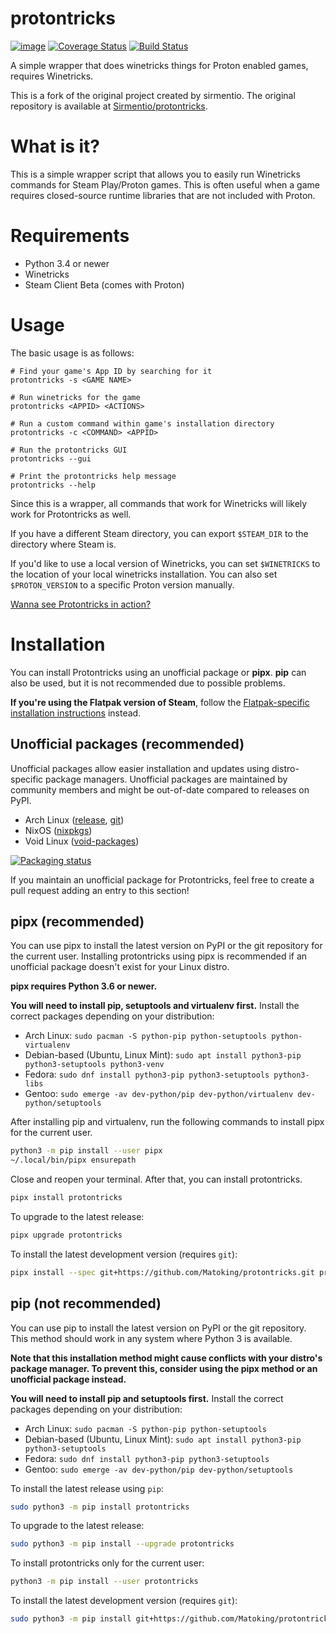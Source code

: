 protontricks
============

[![image](https://img.shields.io/pypi/v/protontricks.svg)](https://pypi.org/project/protontricks/)
[![Coverage Status](https://coveralls.io/repos/github/Matoking/protontricks/badge.svg?branch=master)](https://coveralls.io/github/Matoking/protontricks?branch=master)
[![Build Status](https://travis-ci.com/Matoking/protontricks.png?branch=master)](https://travis-ci.com/Matoking/protontricks)

A simple wrapper that does winetricks things for Proton enabled games, requires Winetricks.

This is a fork of the original project created by sirmentio. The original repository is available at [Sirmentio/protontricks](https://github.com/Sirmentio/protontricks).

# What is it?

This is a simple wrapper script that allows you to easily run Winetricks commands for Steam Play/Proton games. This is often useful when a game requires closed-source runtime libraries that are not included with Proton.

# Requirements

* Python 3.4 or newer
* Winetricks
* Steam Client Beta (comes with Proton)

# Usage

The basic usage is as follows:

```
# Find your game's App ID by searching for it
protontricks -s <GAME NAME>

# Run winetricks for the game
protontricks <APPID> <ACTIONS>

# Run a custom command within game's installation directory
protontricks -c <COMMAND> <APPID>

# Run the protontricks GUI
protontricks --gui

# Print the protontricks help message
protontricks --help
```

Since this is a wrapper, all commands that work for Winetricks will likely work for Protontricks as well.

If you have a different Steam directory, you can export ``$STEAM_DIR`` to the directory where Steam is.

If you'd like to use a local version of Winetricks, you can set ``$WINETRICKS`` to the location of your local winetricks installation. You can also set ``$PROTON_VERSION`` to a specific Proton version manually.

[Wanna see Protontricks in action?](https://asciinema.org/a/229323)

# Installation

You can install Protontricks using an unofficial package or **pipx**. **pip** can also be used, but it is not recommended due to possible problems.

**If you're using the Flatpak version of Steam**, follow the [Flatpak-specific installation instructions](https://github.com/flathub/com.valvesoftware.Steam.Utility.protontricks) instead.

## Unofficial packages (recommended)

Unofficial packages allow easier installation and updates using distro-specific package managers. Unofficial packages are maintained by community members and might be out-of-date compared to releases on PyPI.

* Arch Linux ([release](https://aur.archlinux.org/packages/protontricks/), [git](https://aur.archlinux.org/packages/protontricks-git/))
* NixOS ([nixpkgs](https://github.com/NixOS/nixpkgs/blob/master/pkgs/tools/package-management/protontricks/default.nix))
* Void Linux ([void-packages](https://github.com/void-linux/void-packages/blob/master/srcpkgs/protontricks/template))

[![Packaging status](https://repology.org/badge/vertical-allrepos/protontricks.svg)](https://repology.org/project/protontricks/versions)

If you maintain an unofficial package for Protontricks, feel free to create a pull request adding an entry to this section!

## pipx (recommended)

You can use pipx to install the latest version on PyPI or the git repository for the current user. Installing protontricks using pipx is recommended if an unofficial package doesn't exist for your Linux distro.

**pipx requires Python 3.6 or newer.**

**You will need to install pip, setuptools and virtualenv first.** Install the correct packages depending on your distribution:

* Arch Linux: `sudo pacman -S python-pip python-setuptools python-virtualenv`
* Debian-based (Ubuntu, Linux Mint): `sudo apt install python3-pip python3-setuptools python3-venv`
* Fedora: `sudo dnf install python3-pip python3-setuptools python3-libs`
* Gentoo: `sudo emerge -av dev-python/pip dev-python/virtualenv dev-python/setuptools`

After installing pip and virtualenv, run the following commands to install pipx for the current user.

```sh
python3 -m pip install --user pipx
~/.local/bin/pipx ensurepath
```

Close and reopen your terminal. After that, you can install protontricks.

```sh
pipx install protontricks
```

To upgrade to the latest release:
```sh
pipx upgrade protontricks
```

To install the latest development version (requires `git`):
```sh
pipx install --spec git+https://github.com/Matoking/protontricks.git protontricks
```

## pip (not recommended)

You can use pip to install the latest version on PyPI or the git repository. This method should work in any system where Python 3 is available.

**Note that this installation method might cause conflicts with your distro's package manager. To prevent this, consider using the pipx method or an unofficial package instead.**

**You will need to install pip and setuptools first.** Install the correct packages depending on your distribution:

* Arch Linux: `sudo pacman -S python-pip python-setuptools`
* Debian-based (Ubuntu, Linux Mint): `sudo apt install python3-pip python3-setuptools`
* Fedora: `sudo dnf install python3-pip python3-setuptools`
* Gentoo: `sudo emerge -av dev-python/pip dev-python/setuptools`

To install the latest release using `pip`:
```sh
sudo python3 -m pip install protontricks
```

To upgrade to the latest release:
```sh
sudo python3 -m pip install --upgrade protontricks
```

To install protontricks only for the current user:
```sh
python3 -m pip install --user protontricks
```

To install the latest development version (requires `git`):
```sh
sudo python3 -m pip install git+https://github.com/Matoking/protontricks.git
```
